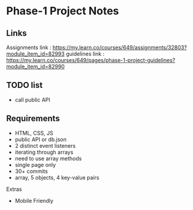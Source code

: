 # Phase-1 Project Notes

## Links 

Assignments link : https://my.learn.co/courses/649/assignments/32803?module_item_id=82993
guidelines link : https://my.learn.co/courses/649/pages/phase-1-project-guidelines?module_item_id=82990


## TODO list

- call public API


## Requirements


- HTML, CSS, JS
- public API or db.json
- 2 distinct event listeners
- iterating through arrays
- need to use array methods
- single page only
- 30+ commits
- array, 5 objects, 4 key-value pairs


Extras

- Mobile Friendly